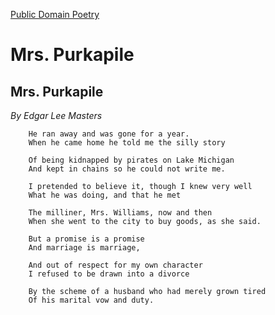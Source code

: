 [Public Domain Poetry](http://www.public-domain-poetry.com/edgar-lee-masters/mrs-purkapile-37494)
# **Mrs. Purkapile**

## Mrs. Purkapile

_By Edgar Lee Masters_ 




        He ran away and was gone for a year.
        When he came home he told me the silly story
        
        Of being kidnapped by pirates on Lake Michigan
        And kept in chains so he could not write me.
        
        I pretended to believe it, though I knew very well
        What he was doing, and that he met
        
        The milliner, Mrs. Williams, now and then
        When she went to the city to buy goods, as she said.
        
        But a promise is a promise
        And marriage is marriage, 
        
        And out of respect for my own character 
        I refused to be drawn into a divorce
        
        By the scheme of a husband who had merely grown tired
        Of his marital vow and duty.
        
      
